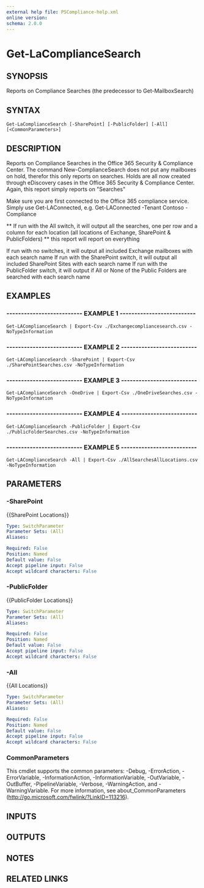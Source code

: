```yaml
---
external help file: PSCompliance-help.xml
online version: 
schema: 2.0.0
---
```


# Get-LaComplianceSearch

## SYNOPSIS
Reports on Compliance Searches (the predecessor to Get-MailboxSearch)

## SYNTAX

```
Get-LaComplianceSearch [-SharePoint] [-PublicFolder] [-All] [<CommonParameters>]
```

## DESCRIPTION
Reports on Compliance Searches in the Office 365 Security & Compliance Center. 
The command New-ComplianceSearch does not put any mailboxes on hold, therefor this only reports on searches.
Holds are all now created through eDiscovery cases in the Office 365 Security & Compliance Center.
Again, this report simply reports on "Searches"

Make sure you are first connected to the Office 365 compliance service. 
Simply use Get-LAConnected,  e.g.
Get-LAConnected -Tenant Contoso -Compliance

** If run with the All switch, it will output all the searches, one per row and a column for each location (all locations of Exchange, SharePoint & PublicFolders)
  ** this report will report on everything

If run with no switches, it will output all included Exchange mailboxes with each search name
If run with the SharePoint switch, it will output all included SharePoint Sites with each search name
If run with the PublicFolder switch, it will output if All or None of the Public Folders are searched with each search name

## EXAMPLES

### -------------------------- EXAMPLE 1 --------------------------
```
Get-LAComplianceSearch | Export-Csv ./Exchangecompliancesearch.csv -NoTypeInformation
```

### -------------------------- EXAMPLE 2 --------------------------
```
Get-LAComplianceSearch -SharePoint | Export-Csv ./SharePointSearches.csv -NoTypeInformation
```

### -------------------------- EXAMPLE 3 --------------------------
```
Get-LAComplianceSearch -OneDrive | Export-Csv ./OneDriveSearches.csv -NoTypeInformation
```

### -------------------------- EXAMPLE 4 --------------------------
```
Get-LAComplianceSearch -PublicFolder | Export-Csv ./PublicFolderSearches.csv -NoTypeInformation
```

### -------------------------- EXAMPLE 5 --------------------------
```
Get-LAComplianceSearch -All | Export-Csv ./AllSearchesAllLocations.csv -NoTypeInformation
```

## PARAMETERS

### -SharePoint
{{SharePoint Locations}}

```yaml
Type: SwitchParameter
Parameter Sets: (All)
Aliases: 

Required: False
Position: Named
Default value: False
Accept pipeline input: False
Accept wildcard characters: False
```

### -PublicFolder
{{PublicFolder Locations}}

```yaml
Type: SwitchParameter
Parameter Sets: (All)
Aliases: 

Required: False
Position: Named
Default value: False
Accept pipeline input: False
Accept wildcard characters: False
```

### -All
{{All Locations}}

```yaml
Type: SwitchParameter
Parameter Sets: (All)
Aliases: 

Required: False
Position: Named
Default value: False
Accept pipeline input: False
Accept wildcard characters: False
```

### CommonParameters
This cmdlet supports the common parameters: -Debug, -ErrorAction, -ErrorVariable, -InformationAction, -InformationVariable, -OutVariable, -OutBuffer, -PipelineVariable, -Verbose, -WarningAction, and -WarningVariable. For more information, see about_CommonParameters (http://go.microsoft.com/fwlink/?LinkID=113216).

## INPUTS

## OUTPUTS

## NOTES

## RELATED LINKS

